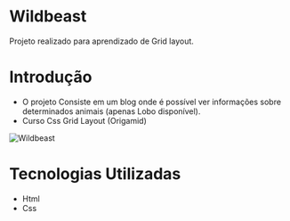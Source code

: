 # Wildbeast
Projeto realizado para aprendizado de Grid layout. 

# Introdução 
- O projeto Consiste em um blog onde é possível ver informações sobre determinados animais (apenas Lobo disponível). 
- Curso Css Grid Layout (Origamid)

![Wildbeast](https://user-images.githubusercontent.com/60657968/134013353-f0541e73-9937-40f8-a118-3eb045cbcd2b.png)

# Tecnologias Utilizadas
- Html
- Css

